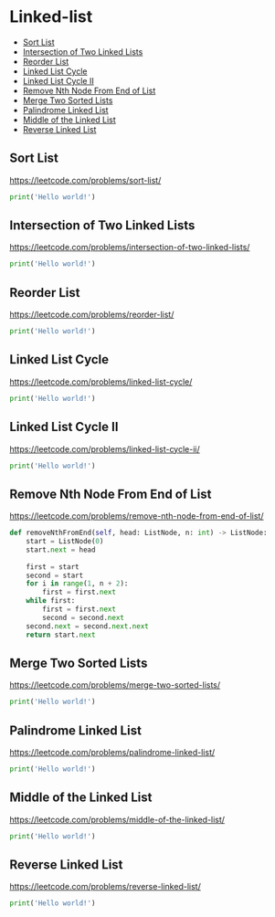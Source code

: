 # Linked-list

+ [Sort List](#sort-list)
+ [Intersection of Two Linked Lists](#intersection-of-two-linked-lists)
+ [Reorder List](#reorder-list)
+ [Linked List Cycle](#linked-list-cycle)
+ [Linked List Cycle II](#linked-list-cycle-ii)
+ [Remove Nth Node From End of List](#remove-nth-node-from-end-of-list)
+ [Merge Two Sorted Lists](#merge-two-sorted-list)
+ [Palindrome Linked List](#palindrome-linked-list)
+ [Middle of the Linked List](#middle-of-the-linked-list)
+ [Reverse Linked List](#reverse-linked-list)

## Sort List

https://leetcode.com/problems/sort-list/

```python
print('Hello world!')
```

## Intersection of Two Linked Lists

https://leetcode.com/problems/intersection-of-two-linked-lists/

```python
print('Hello world!')
```

## Reorder List

https://leetcode.com/problems/reorder-list/

```python
print('Hello world!')
```

## Linked List Cycle

https://leetcode.com/problems/linked-list-cycle/

```python
print('Hello world!')
```

## Linked List Cycle II

https://leetcode.com/problems/linked-list-cycle-ii/

```python
print('Hello world!')
```

## Remove Nth Node From End of List

https://leetcode.com/problems/remove-nth-node-from-end-of-list/

```python
def removeNthFromEnd(self, head: ListNode, n: int) -> ListNode:
    start = ListNode(0)
    start.next = head
    
    first = start
    second = start
    for i in range(1, n + 2):
        first = first.next
    while first:
        first = first.next
        second = second.next
    second.next = second.next.next
    return start.next
```

## Merge Two Sorted Lists

https://leetcode.com/problems/merge-two-sorted-lists/

```python
print('Hello world!')
```

## Palindrome Linked List

https://leetcode.com/problems/palindrome-linked-list/

```python
print('Hello world!')
```

## Middle of the Linked List

https://leetcode.com/problems/middle-of-the-linked-list/

```python
print('Hello world!')
```

## Reverse Linked List

https://leetcode.com/problems/reverse-linked-list/

```python
print('Hello world!')
```
